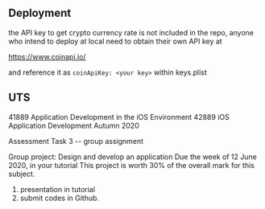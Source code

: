 ## Deployment
the API key to get crypto currency rate is not included in the repo, anyone who intend to deploy at local need to obtain their own API key at

https://www.coinapi.io/

and reference it as `coinApiKey: <your key>` within keys.plist


## UTS 
41889 Application Development in the iOS Environment
42889 iOS Application Development
Autumn 2020

Assessment Task 3 -- group assignment

Group project: Design and develop an application
Due the week of 12 June 2020, in your tutorial
This project is worth 30% of the overall mark for this subject.

1. presentation in tutorial
2. submit codes in Github.

